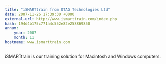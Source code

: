 ```yaml
---
title: "iSMARTtrain from OTAG Technologies Ltd"
date: 2007-11-26 17:39:30 +0000
external-url: http://www.ismarttrain.com/index.php
hash: 194d4b175c771a4c552e82e258869850
annum:
    year: 2007
    month: 11
hostname: www.ismarttrain.com
---
```


iSMARTtrain is our training solution for Macintosh and Windows computers.
